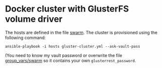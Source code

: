# Docker cluster with GlusterFS volume driver

The hosts are defined in the file [swarm](swarm). The cluster is provisioned using the following command:

    ansible-playbook -i hosts gluster-cluster.yml --ask-vault-pass

(You need to know my vault password or overwrite the file [group_vars/swarm](group_vars/swarm) so it contains your own `glusterrest_password`.
